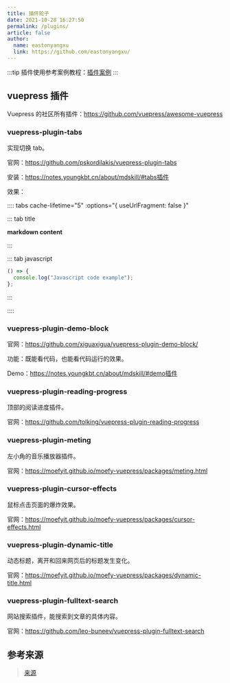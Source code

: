 ```yaml
---
title: 插件轮子
date: 2021-10-28 16:27:50
permalink: /plugins/
article: false
author:
  name: eastonyangxu
  link: https://github.com/eastonyangxu/
---
```


:::tip
插件使用参考案例教程：[插件案例](/pages/f68f2c/)
:::

## vuepress 插件

Vuepress 的社区所有插件：<https://github.com/vuepress/awesome-vuepress>

### vuepress-plugin-tabs

实现切换 tab。

官网：<https://github.com/pskordilakis/vuepress-plugin-tabs>

安装：<https://notes.youngkbt.cn/about/mdskill/#tabs插件>

效果：

:::: tabs cache-lifetime="5" :options="{ useUrlFragment: false }"

::: tab title

**markdown content**

:::

::: tab javascript

```javascript
() => {
  console.log("Javascript code example");
};
```

:::

::::

### vuepress-plugin-demo-block

官网：<https://github.com/xiguaxigua/vuepress-plugin-demo-block/>

功能：既能看代码，也能看代码运行的效果。

Demo：<https://notes.youngkbt.cn/about/mdskill/#demo插件>

### vuepress-plugin-reading-progress

顶部的阅读进度插件。

官网：<https://github.com/tolking/vuepress-plugin-reading-progress>

### vuepress-plugin-meting

左小角的音乐播放器插件。

官网：<https://moefyit.github.io/moefy-vuepress/packages/meting.html>

### vuepress-plugin-cursor-effects

鼠标点击页面的爆炸效果。

官网：<https://moefyit.github.io/moefy-vuepress/packages/cursor-effects.html>

### vuepress-plugin-dynamic-title

动态标题，离开和回来网页后的标题发生变化。

官网：<https://moefyit.github.io/moefy-vuepress/packages/dynamic-title.html>

### vuepress-plugin-fulltext-search

网站搜索插件，能搜索到文章的具体内容。

官网：<https://github.com/leo-buneev/vuepress-plugin-fulltext-search>

## 参考来源

> [来源](https://notes.youngkbt.cn/plugins/)
